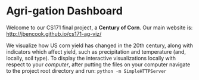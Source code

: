 Agri-gation Dashboard
=============

Welcome to our CS171 final project, a <b>Century of Corn</b>. Our main website is: http://jbencook.github.io/cs171-ag-viz/

We visualize how US corn yield has changed in the 20th century, along with indicators which affect yield, such as precipitation and temperature (and, locally, soil type). To display the interactive visualizations locally with respect to your *computer*, after putting the files on your computer navigate to the project root directory and run: `python -m SimpleHTTPServer`
